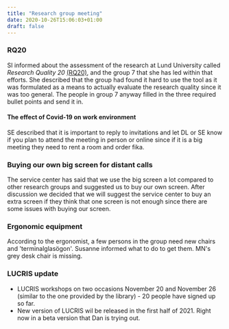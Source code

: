 ```yaml
---
title: "Research group meeting"
date: 2020-10-26T15:06:03+01:00
draft: false
---
```


### RQ20
SI informed about the assessment of the research at Lund University called *Research Quality 20* [(RQ20)](https://web.archive.org/web/20201130083902/https://rq20.blogg.lu.se/rq20-pa-svenska/), and the group 7 that she has led within that efforts. She described that the group had found it hard to use the tool as it was formulated as a means to actually evaluate the research quality since it was too general. The people in group 7 anyway filled in the three required bullet points and send it in.

#### The effect of Covid-19 on work environment
SE described that it is important to reply to invitations and let DL or SE know if you plan to attend the meeting in person or online since if it is a big meeting they need to rent a room and order fika.

### Buying our own big screen for distant calls
The service center has said that we use the big screen a lot compared to other research groups and suggested us to buy our own screen. After discussion we decided that we will suggest the service center to buy an extra screen if they think that one screen is not enough since there are some issues with buying our screen.

### Ergonomic equipment
According to the ergonomist, a few persons in the group need new chairs and 'terminalglasögon'. Susanne informed what to do to get them. MN's grey desk chair is missing.

### LUCRIS update
* LUCRIS workshops on two occasions  November 20 and November 26 (similar to the one provided by the library) - 20 people have signed up so far.
* New version of LUCRIS wil be released in the first half of 2021. Right now in a beta version that Dan is trying out.

